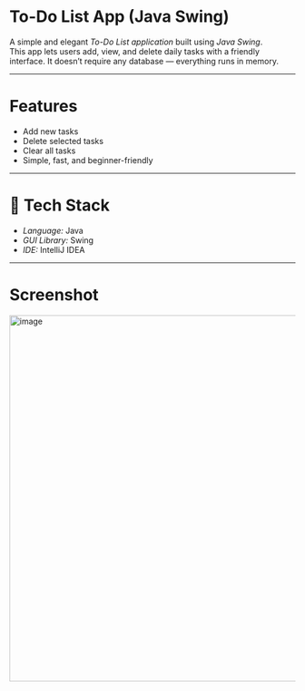 # To-Do List App (Java Swing)

A simple and elegant *To-Do List application* built using *Java Swing*.  
This app lets users add, view, and delete daily tasks with a friendly interface.
It doesn’t require any database — everything runs in memory.

---

# Features

- Add new tasks  
- Delete selected tasks  
- Clear all tasks   
- Simple, fast, and beginner-friendly  

---

# 🧰 Tech Stack

- *Language:* Java  
- *GUI Library:* Swing  
- *IDE:* IntelliJ IDEA  

---

# Screenshot 
<img width="559" height="646" alt="image" src="https://github.com/user-attachments/assets/fa43886f-ef61-4168-b960-799af5661c46" />




